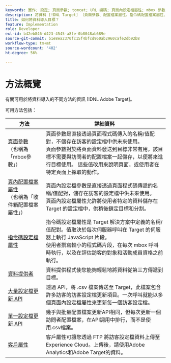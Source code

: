 ```yaml
---
keywords: 實作; 設定; 頁面參數; tomcat; URL 編碼; 頁面內設定檔屬性; mbox 參數; 指令碼設定檔屬性; 大量設定檔更新 API; 單一檔案更新 API; 客戶屬性; 資料提供者
description: 將資料 [!DNL Target] （頁面參數、配置檔案屬性、指令碼配置檔案屬性、資料提供程式、單個和批量配置檔案更新API、客戶屬性）。
title: 如何將資料導入目標？
feature: Implementation
role: Developer
exl-id: b42eb846-d423-4545-a8fe-0b8048ab689e
source-git-commit: b1e8ea2370fc15f4bfcd960ab2960cafe2db92b8
workflow-type: tm+mt
source-wordcount: '402'
ht-degree: 56%

---
```


# 方法概覽

有關可用於將資料導入的不同方法的資訊 [!DNL Adobe Target]。

可用方法包括：

| 方法 | 詳細資料 |
| --- | --- |
| [頁面參數](https://developer.adobe.com/target/before-implement/methods-to-get-data-into-target/page-parameters/)<br>（也稱為「mbox參數」） | 頁面參數是直接透過頁面程式碼傳入的名稱/值配對，不儲存在訪客的設定檔中供未來使用。<br>頁面參數對於將頁面資料發送到目標非常有用，該目標不需要與訪問者的配置檔案一起儲存，以便將來進行目標使用。 這些值改用來說明頁面，或使用者在特定頁面上採取的動作。 |
| [頁內配置檔案屬性](https://developer.adobe.com/target/before-implement/methods-to-get-data-into-target/in-page-profile-attributes/)<br>（也稱為「收件箱配置檔案屬性」） | 頁面內設定檔參數是直接透過頁面程式碼傳遞的名稱/值配對，儲存在訪客的設定檔中供未來使用。<br>頁面內設定檔屬性允許將使用者特定的資料儲存在 Target 的設定檔中，供稍後鎖定目標和分割。 |
| [指令碼設定檔屬性](https://developer.adobe.com/target/before-implement/methods-to-get-data-into-target/script-profile-attributes/) | 指令碼設定檔屬性是 Target 解決方案中定義的名稱/值配對。值取決於每次伺服器呼叫在 Target 的伺服器上執行 JavaScript 片段。<br>使用者撰寫較小的程式碼片段，在每次 mbox 呼叫時執行，以及在評估訪客的對象和活動成員資格之前執行。 |
| [資料提供者](https://developer.adobe.com/target/before-implement/methods-to-get-data-into-target/data-providers/) | 資料提供程式使您能夠輕鬆地將資料從第三方傳遞到目標。 |
| [大量設定檔更新 API](https://developer.adobe.com/target/before-implement/methods-to-get-data-into-target/bulk-profile-update-api/) | 透過 API，將 .csv 檔案傳送至 Target，此檔案包含許多訪客的訪客設定檔更新項目。一次呼叫就能以多個頁面內設定檔屬性來更新每一個訪客設定檔。 |
| [單一設定檔更新 API](https://developer.adobe.com/target/before-implement/methods-to-get-data-into-target/single-profile-update-api/) | 幾乎與批量配置檔案更新API相同，但每次更新一個訪問者配置檔案，在API調用中排行，而不是使用.csv檔案。 |
| [客戶屬性](https://developer.adobe.com/target/before-implement/methods-to-get-data-into-target/customer-attributes/) | 客戶屬性可讓您透過 FTP 將訪客設定檔資料上傳至 Experience Cloud。上傳後，請使用Adobe Analytics和Adobe Target的資料。 |












